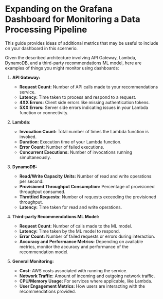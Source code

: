 # Expanding on the Grafana Dashboard for Monitoring a Data Processing Pipeline

This guide provides ideas of additional metrics that may be useful to include on your dashboard in this scernerio.

Given the described architecture involving API Gateway, Lambda, DynamoDB, and a third-party recommendations ML model, here are examples of things you might monitor using dashboards:

1. **API Gateway:**
   - **Request Count:** Number of API calls made to your recommendations service.
   - **Latency:** Time taken to process and respond to a request.
   - **4XX Errors:** Client side errors like missing authentication tokens.
   - **5XX Errors:** Server side errors indicating issues in your Lambda function or connectivity.

2. **Lambda:**
   - **Invocation Count:** Total number of times the Lambda function is invoked.
   - **Duration:** Execution time of your Lambda function.
   - **Error Count:** Number of failed executions.
   - **Concurrent Executions:** Number of invocations running simultaneously.

3. **DynamoDB:**
   - **Read/Write Capacity Units:** Number of read and write operations per second.
   - **Provisioned Throughput Consumption:** Percentage of provisioned throughput consumed.
   - **Throttled Requests:** Number of requests exceeding the provisioned throughput.
   - **Latency:** Time taken for read and write operations.

4. **Third-party Recommendations ML Model:**
   - **Request Count:** Number of calls made to the ML model.
   - **Latency:** Time taken by the ML model to respond.
   - **Error Count:** Number of failed requests or errors during interaction.
   - **Accuracy and Performance Metrics:** Depending on available metrics, monitor the accuracy and performance of the recommendation model.

5. **General Monitoring:**
   - **Cost:** AWS costs associated with running the service.
   - **Network Traffic:** Amount of incoming and outgoing network traffic.
   - **CPU/Memory Usage:** For services where applicable, like Lambda.
   - **User Engagement Metrics:** How users are interacting with the recommendations provided.